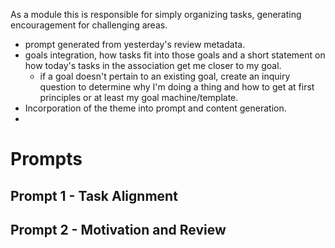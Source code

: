 As a module this is responsible for simply organizing tasks, generating encouragement for challenging areas.


- prompt generated from yesterday's review metadata.
- goals integration, how tasks fit into those goals and a short statement on how today's tasks in the association get me closer to my goal.
	- if a goal doesn't pertain to an existing goal, create an inquiry question to determine why I'm doing a thing and how to get at first principles or at least my goal machine/template.
- Incorporation of the theme into prompt and content generation.
- 

# Prompts
## Prompt 1 - Task Alignment


## Prompt 2 - Motivation and Review
